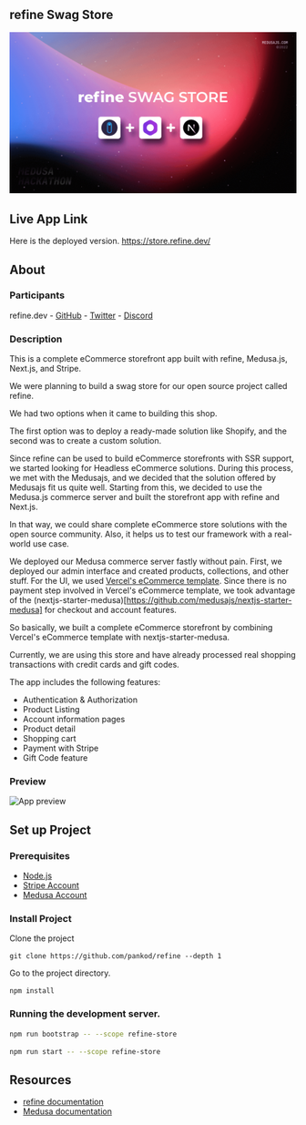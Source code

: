 ## refine Swag Store


![Screenshot](./cover-image.png)


## Live App Link
Here is the deployed version.
https://store.refine.dev/


## About

### Participants

refine.dev - [GitHub](https://github.com/pankod/refine) - [Twitter](https://twitter.com/refine_dev) - [Discord](https://discord.gg/refine)


### Description
This is a complete eCommerce storefront app built with refine, Medusa.js, Next.js, and Stripe.

We were planning to build a swag store for our open source project called refine.

We had two options when it came to building this shop.

The first option was to deploy a ready-made solution like Shopify, and the second was to create a custom solution.

Since refine can be used to build eCommerce storefronts with SSR support, we started looking for Headless eCommerce solutions.
During this process, we met with the Medusajs, and we decided that the solution offered by Medusajs fit us quite well. 
Starting from this, we decided to use the Medusa.js commerce server and built the storefront app with refine and Next.js. 
 
In that way, we could share complete eCommerce store solutions with the open source community. Also, it helps us to test our framework with a real-world use case.

We deployed our Medusa commerce server fastly without pain. First, we deployed our admin interface and created products, collections, and other stuff. 
For the UI, we used [Vercel's eCommerce template](https://demo.vercel.store/). Since there is no payment step involved in Vercel's eCommerce template, we took advantage of the (nextjs-starter-medusa)[https://github.com/medusajs/nextjs-starter-medusa] for checkout and account features.

So basically, we built a complete eCommerce storefront by combining Vercel's eCommerce template with nextjs-starter-medusa.

Currently, we are using this store and have already processed real shopping transactions with credit cards and gift codes. 

 The app includes the following features:
- Authentication & Authorization
- Product Listing
- Account information pages
- Product detail
- Shopping cart
- Payment with Stripe
- Gift Code feature

### Preview


![App preview](https://refine-store.fra1.cdn.digitaloceanspaces.com/video/refine-store-demo.gif)                                                               
   
                                                                              
                                                                   
## Set up Project   
### Prerequisites

- [Node.js](https://nodejs.org/en/download/)
- [Stripe Account](https://stripe.com/)
- [Medusa Account](https://medusa-commerce.com/)

### Install Project

Clone the project

```
git clone https://github.com/pankod/refine --depth 1
```

Go to the project directory.

```
npm install
```

### Running the development server.

```bash
npm run bootstrap -- --scope refine-store
```

```bash
npm run start -- --scope refine-store
```


## Resources
- [refine documentation](https://refine.dev/docs/tutorials/headless-tutorial/)
- [Medusa documentation](https://docs.medusajs.com/advanced/backend/endpoints/add-storefront)